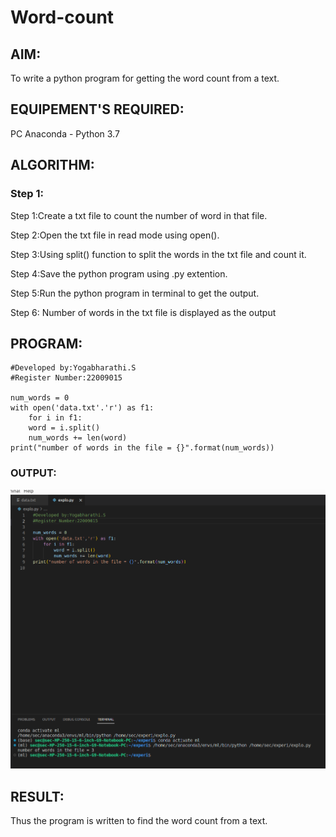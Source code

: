 # Word-count
## AIM:
To write a python program for getting the word count from a text.
## EQUIPEMENT'S REQUIRED: 
PC
Anaconda - Python 3.7
## ALGORITHM: 
### Step 1:
Step 1:Create a txt file to count the number of word in that file.

Step 2:Open the txt file in read mode using open().

Step 3:Using split() function to split the words in the txt file and count it.

Step 4:Save the python program using .py extention.

Step 5:Run the python program in terminal to get the output.

Step 6: Number of words in the txt file is displayed as the output

## PROGRAM:
```
#Developed by:Yogabharathi.S
#Register Number:22009015

num_words = 0 
with open('data.txt'.'r') as f1: 
    for i in f1:
    word = i.split() 
    num_words += len(word)
print("number of words in the file = {}".format(num_words))
```
### OUTPUT:
![](count.png)

## RESULT:
Thus the program is written to find the word count from a text.
